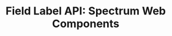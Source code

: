 ---
layout: api.njk
title: 'Field Label API: Spectrum Web Components'
displayName: Field Label
componentName: field-label
componentHeading: sp-field-label
tags:
- component-api
---